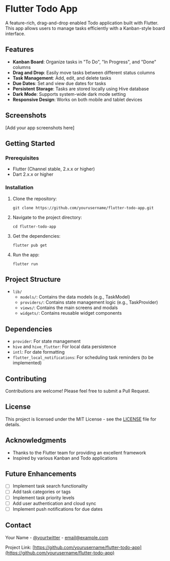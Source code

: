 # Flutter Todo App

A feature-rich, drag-and-drop enabled Todo application built with Flutter. This app allows users to manage tasks efficiently with a Kanban-style board interface.

## Features

- **Kanban Board**: Organize tasks in "To Do", "In Progress", and "Done" columns
- **Drag and Drop**: Easily move tasks between different status columns
- **Task Management**: Add, edit, and delete tasks
- **Due Dates**: Set and view due dates for tasks
- **Persistent Storage**: Tasks are stored locally using Hive database
- **Dark Mode**: Supports system-wide dark mode setting
- **Responsive Design**: Works on both mobile and tablet devices

## Screenshots

[Add your app screenshots here]

## Getting Started

### Prerequisites

- Flutter (Channel stable, 2.x.x or higher)
- Dart 2.x.x or higher

### Installation

1. Clone the repository:
   ```
   git clone https://github.com/yourusername/flutter-todo-app.git
   ```

2. Navigate to the project directory:
   ```
   cd flutter-todo-app
   ```

3. Get the dependencies:
   ```
   flutter pub get
   ```

4. Run the app:
   ```
   flutter run
   ```

## Project Structure

- `lib/`
  - `models/`: Contains the data models (e.g., TaskModel)
  - `providers/`: Contains state management logic (e.g., TaskProvider)
  - `views/`: Contains the main screens and modals
  - `widgets/`: Contains reusable widget components

## Dependencies

- `provider`: For state management
- `hive` and `hive_flutter`: For local data persistence
- `intl`: For date formatting
- `flutter_local_notifications`: For scheduling task reminders (to be implemented)

## Contributing

Contributions are welcome! Please feel free to submit a Pull Request.

## License

This project is licensed under the MIT License - see the [LICENSE](LICENSE) file for details.

## Acknowledgments

- Thanks to the Flutter team for providing an excellent framework
- Inspired by various Kanban and Todo applications

## Future Enhancements

- [ ] Implement task search functionality
- [ ] Add task categories or tags
- [ ] Implement task priority levels
- [ ] Add user authentication and cloud sync
- [ ] Implement push notifications for due dates

## Contact

Your Name - [@yourtwitter](https://twitter.com/yourtwitter) - email@example.com

Project Link: [https://github.com/yourusername/flutter-todo-app](https://github.com/yourusername/flutter-todo-app)
